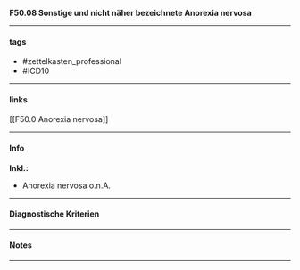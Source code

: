 __F50.08 Sonstige und nicht näher bezeichnete Anorexia nervosa__

___________________________________________
#### tags

- #zettelkasten_professional
- #ICD10 
___________________________________________
#### links

[[F50.0 Anorexia nervosa]]

___________________________________________
#### Info
__Inkl.:__
- Anorexia nervosa o.n.A.
___________________________________________
#### Diagnostische Kriterien

___________________________________________
#### Notes

___________________________________________

